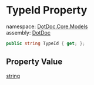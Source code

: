 ﻿# TypeId Property

namespace: [DotDoc\.Core\.Models](../../DotDoc.Core.Models.md)<br />
assembly: [DotDoc](../../../DotDoc.md)



```csharp
public string TypeId { get; };
```

## Property Value

[string](https://docs.microsoft.com/dotnet/api/System.String)

